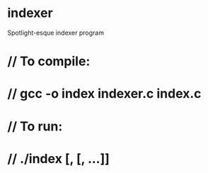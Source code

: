 # indexer
Spotlight-esque indexer program

# // To compile:
# //      gcc -o index indexer.c index.c

# // To run:
# //      ./index <word> <filename>[, <filename>[, ...]]
